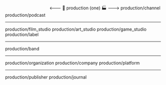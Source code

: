 ⠀⠀⠀⠀⠀⠀⠀⠀⠀⠀⠀⠀⠀⠀<--- 👨 production (one) 🏭 --->
production/channel
production/podcast
___
production/film_studio
production/art_studio
production/game_studio
production/label
___
production/band
___
production/organization
production/company
production/platform
___
production/publisher
production/journal